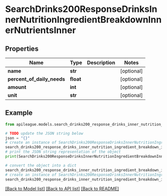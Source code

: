 # SearchDrinks200ResponseDrinksInnerNutritionIngredientBreakdownInnerNutrientsInner


## Properties

Name | Type | Description | Notes
------------ | ------------- | ------------- | -------------
**name** | **str** |  | [optional] 
**percent_of_daily_needs** | **float** |  | [optional] 
**amount** | **int** |  | [optional] 
**unit** | **str** |  | [optional] 

## Example

```python
from apileague.models.search_drinks200_response_drinks_inner_nutrition_ingredient_breakdown_inner_nutrients_inner import SearchDrinks200ResponseDrinksInnerNutritionIngredientBreakdownInnerNutrientsInner

# TODO update the JSON string below
json = "{}"
# create an instance of SearchDrinks200ResponseDrinksInnerNutritionIngredientBreakdownInnerNutrientsInner from a JSON string
search_drinks200_response_drinks_inner_nutrition_ingredient_breakdown_inner_nutrients_inner_instance = SearchDrinks200ResponseDrinksInnerNutritionIngredientBreakdownInnerNutrientsInner.from_json(json)
# print the JSON string representation of the object
print(SearchDrinks200ResponseDrinksInnerNutritionIngredientBreakdownInnerNutrientsInner.to_json())

# convert the object into a dict
search_drinks200_response_drinks_inner_nutrition_ingredient_breakdown_inner_nutrients_inner_dict = search_drinks200_response_drinks_inner_nutrition_ingredient_breakdown_inner_nutrients_inner_instance.to_dict()
# create an instance of SearchDrinks200ResponseDrinksInnerNutritionIngredientBreakdownInnerNutrientsInner from a dict
search_drinks200_response_drinks_inner_nutrition_ingredient_breakdown_inner_nutrients_inner_from_dict = SearchDrinks200ResponseDrinksInnerNutritionIngredientBreakdownInnerNutrientsInner.from_dict(search_drinks200_response_drinks_inner_nutrition_ingredient_breakdown_inner_nutrients_inner_dict)
```
[[Back to Model list]](../README.md#documentation-for-models) [[Back to API list]](../README.md#documentation-for-api-endpoints) [[Back to README]](../README.md)


